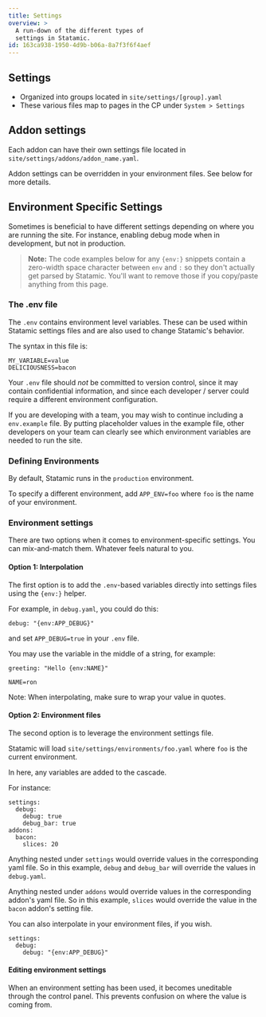 ```yaml
---
title: Settings
overview: >
  A run-down of the different types of
  settings in Statamic.
id: 163ca938-1950-4d9b-b06a-8a7f3f6f4aef
---
```

## Settings

- Organized into groups located in `site/settings/[group].yaml`
- These various files map to pages in the CP under `System > Settings`


## Addon settings

Each addon can have their own settings file located in `site/settings/addons/addon_name.yaml`.

Addon settings can be overridden in your environment files. See below for more details.


## Environment Specific Settings

Sometimes is beneficial to have different settings depending on where you are running the site. For instance, enabling debug mode when in development, but not in production.

> **Note:** The code examples below for any `{env‌:}` snippets contain a zero-width space character between `env` and `:` so they don't actually get parsed by Statamic. You'll want to remove those if you copy/paste anything from this page.

### The .env file

The `.env` contains environment level variables. These can be used within Statamic settings files and are also used to change Statamic's behavior.

The syntax in this file is:

```
MY_VARIABLE=value
DELICIOUSNESS=bacon
```

Your `.env` file should _not_ be committed to version control, since it may contain confidential information, and since each developer / server could require a different environment configuration.

If you are developing with a team, you may wish to continue including a `env.example` file. By putting placeholder values in the example file, other developers on your team can clearly see which environment variables are needed to run the site.

### Defining Environments

By default, Statamic runs in the `production` environment.

To specify a different environment, add `APP_ENV=foo` where `foo` is the name of your environment.

### Environment settings

There are two options when it comes to environment-specific settings. You can mix-and-match them. Whatever feels natural to you.

#### Option 1: Interpolation

The first option is to add the `.env`-based variables directly into settings files using the `{env‌:}` helper.

For example, in `debug.yaml`, you could do this:

``` .language-yaml
debug: "{env‌:APP_DEBUG}"
```

and set `APP_DEBUG=true` in your `.env` file.

You may use the variable in the middle of a string, for example:

``` .language-yaml
greeting: "Hello {env‌:NAME}"
```

```
NAME=ron
```

Note: When interpolating, make sure to wrap your value in quotes.

#### Option 2: Environment files

The second option is to leverage the environment settings file.

Statamic will load `site/settings/environments/foo.yaml` where `foo` is the current environment.

In here, any variables are added to the cascade.

For instance:

``` .language-yaml
settings:
  debug:
    debug: true
    debug_bar: true
addons:
  bacon:
    slices: 20
```

Anything nested under `settings` would override values in the corresponding yaml file. So in this example, `debug` and `debug_bar` will override the values in `debug.yaml`.

Anything nested under `addons` would override values in the corresponding addon's yaml file. So in this example, `slices` would override the value in the `bacon` addon's setting file.

You can also interpolate in your environment files, if you wish.

``` .language-yaml
settings:
  debug:
    debug: "{env‌:APP_DEBUG}"
```

#### Editing environment settings

When an environment setting has been used, it becomes uneditable through the control panel. This prevents confusion on where the value is coming from.
